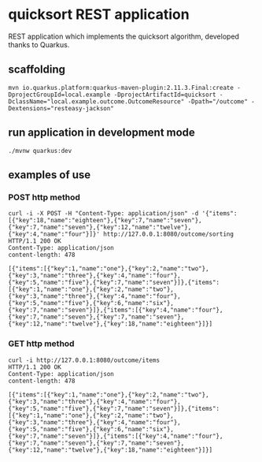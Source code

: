 # quicksort REST application

REST application which implements the quicksort algorithm, developed thanks to Quarkus.

## scaffolding

```shell
mvn io.quarkus.platform:quarkus-maven-plugin:2.11.3.Final:create -DprojectGroupId=local.example -DprojectArtifactId=quicksort -DclassName="local.example.outcome.OutcomeResource" -Dpath="/outcome" -Dextensions="resteasy-jackson"
```

## run application in development mode

```shell
./mvnw quarkus:dev
```

## examples of use

### POST http method

```shell
curl -i -X POST -H "Content-Type: application/json" -d '{"items":[{"key":18,"name":"eighteen"},{"key":7,"name":"seven"},{"key":7,"name":"seven"},{"key":12,"name":"twelve"},{"key":4,"name":"four"}]}' http://127.0.0.1:8080/outcome/sorting
HTTP/1.1 200 OK
Content-Type: application/json
content-length: 478

[{"items":[{"key":1,"name":"one"},{"key":2,"name":"two"},{"key":3,"name":"three"},{"key":4,"name":"four"},{"key":5,"name":"five"},{"key":7,"name":"seven"}]},{"items":[{"key":1,"name":"one"},{"key":2,"name":"two"},{"key":3,"name":"three"},{"key":4,"name":"four"},{"key":5,"name":"five"},{"key":6,"name":"six"},{"key":7,"name":"seven"}]},{"items":[{"key":4,"name":"four"},{"key":7,"name":"seven"},{"key":7,"name":"seven"},{"key":12,"name":"twelve"},{"key":18,"name":"eighteen"}]}]
```

### GET http method

```shell
curl -i http://127.0.0.1:8080/outcome/items
HTTP/1.1 200 OK
Content-Type: application/json
content-length: 478

[{"items":[{"key":1,"name":"one"},{"key":2,"name":"two"},{"key":3,"name":"three"},{"key":4,"name":"four"},{"key":5,"name":"five"},{"key":7,"name":"seven"}]},{"items":[{"key":1,"name":"one"},{"key":2,"name":"two"},{"key":3,"name":"three"},{"key":4,"name":"four"},{"key":5,"name":"five"},{"key":6,"name":"six"},{"key":7,"name":"seven"}]},{"items":[{"key":4,"name":"four"},{"key":7,"name":"seven"},{"key":7,"name":"seven"},{"key":12,"name":"twelve"},{"key":18,"name":"eighteen"}]}]
```
